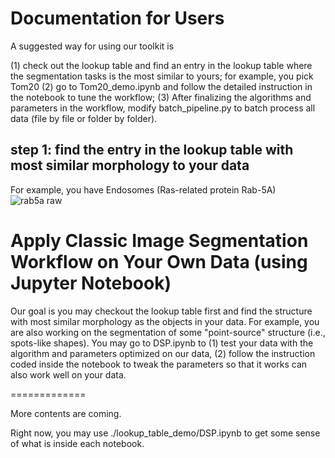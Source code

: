 # Documentation for Users

A suggested way for using our toolkit is 

(1) check out the lookup table and find an entry in the lookup table where the segmentation tasks is the most similar to yours; for example, you pick Tom20
(2) go to Tom20_demo.ipynb and follow the detailed instruction in the notebook to tune the workflow;
(3) After finalizing the algorithms and parameters in the workflow, modify batch_pipeline.py to batch process all data (file by file or folder by folder).


## step 1: find the entry in the lookup table with most similar morphology to your data

For example, you have Endosomes (Ras-related protein Rab-5A) ![rab5a raw](rab5a_raw.jpeg)

# Apply Classic Image Segmentation Workflow on Your Own Data (using Jupyter Notebook)

Our goal is you may checkout the lookup table first and find the structure with most similar morphology as the objects in your data. For example, you are also working on the segmentation of some "point-source" structure (i.e., spots-like shapes). You may go to DSP.ipynb to (1) test your data with the algorithm and parameters optimized on our data, (2) follow the instruction coded inside the notebook to tweak the parameters so that it works can also work well on your data.

=============


More contents are coming. 

Right now, you may use ./lookup_table_demo/DSP.ipynb to get some sense of what is inside each notebook. 






